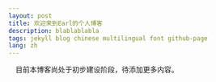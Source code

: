 ```yaml
---
layout: post
title: 欢迎来到Earl的个人博客
description: blablablabla
tags: jekyll blog chinese multilingual font github-page
lang: zh
---
```


&ensp;&ensp;目前本博客尚处于初步建设阶段，待添加更多内容。
